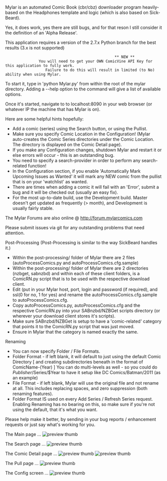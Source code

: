Mylar is an automated Comic Book (cbr/cbz) downloader program heavily-based on the Headphones template and logic (which is also based on Sick-Beard).

Yes, it does work, yes there are still bugs, and for that reson I still consider it the definition of an 'Alpha Release'.

This application requires a version of the 2.7.x Python branch for the best results (3.x is not supported)

                                                     ** NEW ** 
                   You will need to get your OWN ComicVine API Key for this application to fully work. 
                      Failure to do this will result in limited (to No) ability when using Mylar.

To start it, type in 'python Mylar.py' from within the root of the mylar directory. Adding a --help option to the command will give a list of available options.

Once it's started, navigate to to localhost:8090 in your web browser (or whatever IP the machine that has Mylar is on).

Here are some helpful hints hopefully:
- Add a comic (series) using the Search button, or using the Pullist. 
- Make sure you specify Comic Location in the Configuration!
 (Mylar auto-creates the Comic Series directories under the Comic Location. The directory is displayed on the Comic Detail page).
- If you make any Configuration changes, shutdown Mylar and restart it or else errors will occur - this is an outstanding bug.
- You need to specify a search-provider in order to perform any search-related function!
- In the Configuration section, if you enable 'Automatically Mark Upcoming Issues as Wanted' it will mark any NEW comic from the pullist that is on your 'watchlist' as wanted.
- There are times when adding a comic it will fail with an 'Error', submit a bug and it will be checked out (usually an easy fix).
- For the most up-to-date build, use the Development build. Master doesn't get updated as frequently (> month), and Development is usually fairly stable.

The Mylar Forums are also online @ http://forum.mylarcomics.com

Please submit issues via git for any outstanding problems that need attention.

Post-Processing
 (Post-Processing is similar to the way SickBeard handles it.)

- Within the post-processing/ folder of Mylar there are 2 files (autoProcessComics.py and autoProcessComics.cfg.sample)
- Within the post-processing/ folder of Mylar there are 2 directories (nzbget, sabnzbd) and within each of these client folders, is a ComicRN.py script that is to be used with the respective download client.
- Edit (put in your Mylar host, port, login and password (if required), and ssl(0 for no, 1 for yes) and rename the autoProcessComics.cfg.sample to autoProcessComics.cfg. 
- Copy autoProcessComics.py, autoProcessComics.cfg and the respective ComicRN.py into your SABnzbd/NZBGet scripts directory (or wherever your download client stores it's scripts).
- Make sure SABnzbd/NZBGet is setup to have a 'comic-related' category that points it to the ComicRN.py script that was just moved. 
- Ensure in Mylar that the category is named exactly the same.

Renaming
- You can now specify Folder / File Formats.
- Folder Format - if left blank, it will default to just using the default Comic Directory [ and creating subdirectories beneath in the format of ComicName-(Year) ]
  You can do multi-levels as well - so you could do $Publisher/$Series/$Year to have it setup like DC Comics/Batman/2011 (as an example)
- File Format - if left blank, Mylar will use the original file and not rename at all. This includes replacing spaces, and zero suppression (both renaming features).
- Folder Format IS used on every Add Series / Refresh Series request. Enabling Renaming has no bearing on this, so make sure if you're not using the default, that it's what you want.


Please help make it better, by sending in your bug reports / enhancement requests or just say what's working for you.

The Main page ...
![preview thumb](http://i.imgur.com/GLGMj.png)

The Search page ...
![preview thumb](http://i.imgur.com/EM21C.png)

The Comic Detail page ...
![preview thumb](http://i.imgur.com/6z5mH.png)
![preview thumb](http://i.imgur.com/ETuXp.png)

The Pull page ...
![preview thumb](http://i.imgur.com/VWTDQ.png)

The Config screen ...
![preview thumb](http://i.imgur.com/nQjIN.png)


